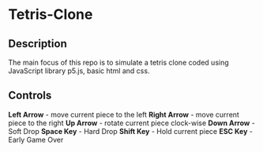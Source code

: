 # Tetris-Clone
## Description
The main focus of this repo is to simulate a tetris clone coded using JavaScript library p5.js, basic html and css.
## Controls
**Left Arrow** - move current piece to the left
**Right Arrow** - move current piece to the right
**Up Arrow** - rotate current piece clock-wise
**Down Arrow** - Soft Drop
**Space Key** - Hard Drop
**Shift Key** - Hold current piece
**ESC Key** - Early Game Over
